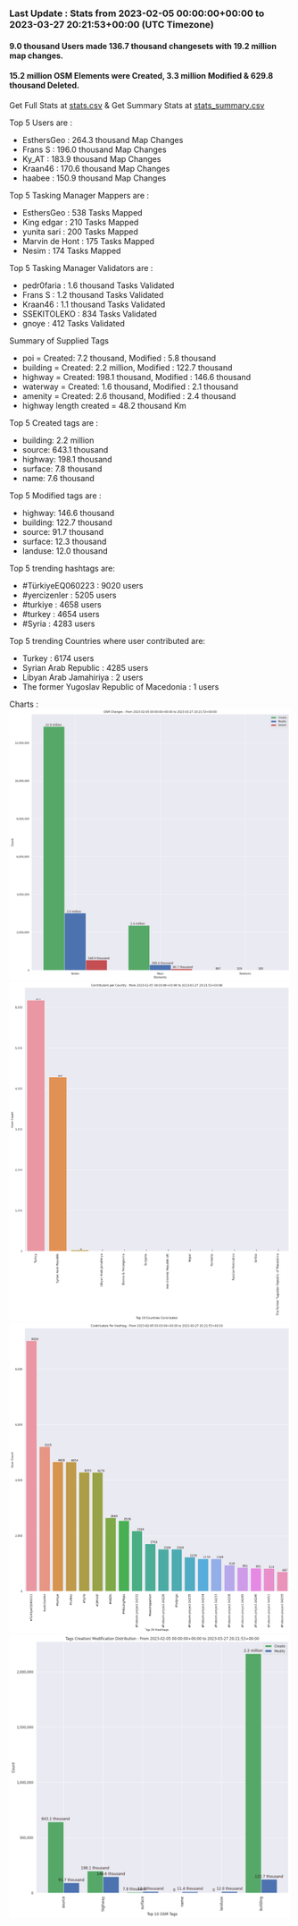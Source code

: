 ### Last Update : Stats from 2023-02-05 00:00:00+00:00 to 2023-03-27 20:21:53+00:00 (UTC Timezone)

#### 9.0 thousand Users made 136.7 thousand changesets with 19.2 million map changes.
#### 15.2 million OSM Elements were Created, 3.3 million Modified & 629.8 thousand Deleted.
Get Full Stats at [stats.csv](/stats/turkeyeq/Daily/stats.csv)
 & Get Summary Stats at [stats_summary.csv](/stats/turkeyeq/Daily/stats_summary.csv)

Top 5 Users are : 
- EsthersGeo : 264.3 thousand Map Changes
- Frans S : 196.0 thousand Map Changes
- Ky_AT : 183.9 thousand Map Changes
- Kraan46 : 170.6 thousand Map Changes
- haabee : 150.9 thousand Map Changes

Top 5 Tasking Manager Mappers are : 
- EsthersGeo : 538 Tasks Mapped
- King edgar : 210 Tasks Mapped
- yunita sari : 200 Tasks Mapped
- Marvin de Hont : 175 Tasks Mapped
- Nesim : 174 Tasks Mapped

Top 5 Tasking Manager Validators are : 
- pedr0faria : 1.6 thousand Tasks Validated
- Frans S : 1.2 thousand Tasks Validated
- Kraan46 : 1.1 thousand Tasks Validated
- SSEKITOLEKO : 834 Tasks Validated
- gnoye : 412 Tasks Validated

Summary of Supplied Tags
- poi = Created: 7.2 thousand, Modified : 5.8 thousand
- building = Created: 2.2 million, Modified : 122.7 thousand
- highway = Created: 198.1 thousand, Modified : 146.6 thousand
- waterway = Created: 1.6 thousand, Modified : 2.1 thousand
- amenity = Created: 2.6 thousand, Modified : 2.4 thousand
- highway length created = 48.2 thousand Km


Top 5 Created tags are :
- building: 2.2 million
- source: 643.1 thousand
- highway: 198.1 thousand
- surface: 7.8 thousand
- name: 7.6 thousand


Top 5 Modified tags are :
- highway: 146.6 thousand
- building: 122.7 thousand
- source: 91.7 thousand
- surface: 12.3 thousand
- landuse: 12.0 thousand


Top 5 trending hashtags are:
- #TürkiyeEQ060223 : 9020 users
- #yercizenler : 5205 users
- #turkiye : 4658 users
- #turkey : 4654 users
- #Syria : 4283 users


Top 5 trending Countries where user contributed are:
- Turkey : 6174 users
- Syrian Arab Republic : 4285 users
- Libyan Arab Jamahiriya : 2 users
- The former Yugoslav Republic of Macedonia : 1 users


 Charts : 
![Alt text](./stats_osm_changes.png) 
![Alt text](./stats_users_per_country.png) 
![Alt text](./stats_users_per_hashtag.png) 
![Alt text](./stats_tags.png) 
